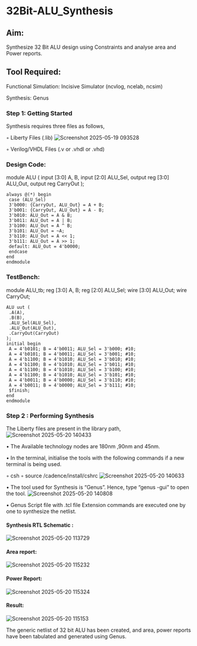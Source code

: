 # 32Bit-ALU_Synthesis

## Aim:

Synthesize 32 Bit ALU design using Constraints and analyse area and Power reports.

## Tool Required:

Functional Simulation: Incisive Simulator (ncvlog, ncelab, ncsim)

Synthesis: Genus

### Step 1: Getting Started

Synthesis requires three files as follows,

◦ Liberty Files (.lib)
![Screenshot 2025-05-19 093528](https://github.com/user-attachments/assets/d2601c34-c0a1-4300-a191-cab619c2886c)

◦ Verilog/VHDL Files (.v or .vhdl or .vhd)

### Design Code:
module ALU ( input [3:0] A, B, input [2:0] ALU_Sel, output reg [3:0] ALU_Out, output reg
CarryOut );

```
always @(*) begin
 case (ALU_Sel)
 3'b000: {CarryOut, ALU_Out} = A + B;
 3'b001: {CarryOut, ALU_Out} = A - B;
 3'b010: ALU_Out = A & B;
 3'b011: ALU_Out = A | B;
 3'b100: ALU_Out = A ^ B;
 3'b101: ALU_Out = ~A;
 3'b110: ALU_Out = A << 1;
 3'b111: ALU_Out = A >> 1;
 default: ALU_Out = 4'b0000;
 endcase
end
endmodule
```
### TestBench:
module ALU_tb; reg [3:0] A, B; reg [2:0] ALU_Sel; wire [3:0] ALU_Out; wire CarryOut;
```
ALU uut (
 .A(A),
 .B(B),
 .ALU_Sel(ALU_Sel),
 .ALU_Out(ALU_Out),
 .CarryOut(CarryOut)
);
initial begin
 A = 4'b0101; B = 4'b0011; ALU_Sel = 3'b000; #10;
 A = 4'b0101; B = 4'b0011; ALU_Sel = 3'b001; #10;
 A = 4'b1100; B = 4'b1010; ALU_Sel = 3'b010; #10;
 A = 4'b1100; B = 4'b1010; ALU_Sel = 3'b011; #10;
 A = 4'b1100; B = 4'b1010; ALU_Sel = 3'b100; #10;
 A = 4'b1100; B = 4'b1010; ALU_Sel = 3'b101; #10;
 A = 4'b0011; B = 4'b0000; ALU_Sel = 3'b110; #10;
 A = 4'b0011; B = 4'b0000; ALU_Sel = 3'b111; #10;
 $finish;
end
endmodule
```
### Step 2 : Performing Synthesis

The Liberty files are present in the library path,
![Screenshot 2025-05-20 140433](https://github.com/user-attachments/assets/1403c4bb-e410-4177-8936-4f040d4b0366)

• The Available technology nodes are 180nm ,90nm and 45nm.

• In the terminal, initialise the tools with the following commands if a new terminal is being
used.

◦ csh
◦ source /cadence/install/cshrc
![Screenshot 2025-05-20 140633](https://github.com/user-attachments/assets/1b260bf0-124f-4a8d-b2e6-988c60c91935)

• The tool used for Synthesis is “Genus”. Hence, type “genus -gui” to open the tool.
![Screenshot 2025-05-20 140808](https://github.com/user-attachments/assets/6aa3ff06-aaab-423c-b044-24f2e19b697e)

• Genus Script file with .tcl file Extension commands are executed one by one to synthesize the netlist.

#### Synthesis RTL Schematic :
![Screenshot 2025-05-20 113729](https://github.com/user-attachments/assets/f24e7b62-4ec5-4a59-8e74-5e01c78d8a59)

#### Area report:
![Screenshot 2025-05-20 115232](https://github.com/user-attachments/assets/240ae63e-c887-4b97-8f50-9ae4dc3fa6e6)

#### Power Report:
![Screenshot 2025-05-20 115324](https://github.com/user-attachments/assets/9ffe230b-d038-4b0a-89a5-5321b62c597c)

#### Result: 
![Screenshot 2025-05-20 115153](https://github.com/user-attachments/assets/be3346af-ff3e-4ddc-8220-0002bc7c3019)

The generic netlist of 32 bit ALU  has been created, and area, power reports have been tabulated and generated using Genus.
